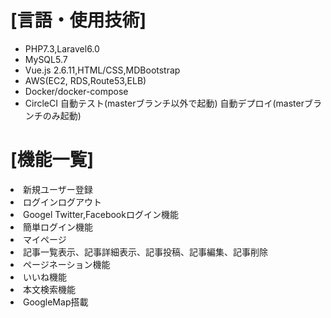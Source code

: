 <h1>[言語・使用技術]</h1>
<ul>
<li>PHP7.3,Laravel6.0</li>
<li>MySQL5.7</li>
<li>Vue.js 2.6.11,HTML/CSS,MDBootstrap</li>
<li>AWS(EC2, RDS,Route53,ELB)</li>
<li>Docker/docker-compose</li>
<li>CircleCI
自動テスト(masterブランチ以外で起動)
自動デプロイ(masterブランチのみ起動)</li>
</ul>

<h1>[機能一覧]</h1>
<li>新規ユーザー登録</li>
<li>ログインログアウト</li>
<li>Googel Twitter,Facebookログイン機能</li>
<li>簡単ログイン機能</li>
<li>マイページ</li>
<li>記事一覧表示、記事詳細表示、記事投稿、記事編集、記事削除</li>
<li>ページネーション機能</li>
<li>いいね機能</li>
<li>本文検索機能</li>
<li>GoogleMap搭載</li>
